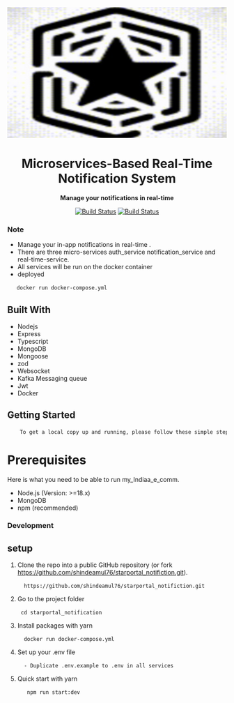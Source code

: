 <div align="center">

  <img src="/assets/startportal.jpg"  width="100%" height="300" alt="starportal-logo" />

  <h1>Microservices-Based Real-Time Notification System</h1>

  <p>
    <strong>Manage your notifications in real-time</strong>
  </p>

  <p>
    <a href="https://github.com/shindeamul76/"><img alt="Build Status" src="https://img.shields.io/badge/github-profile-blue" /></a>
    <a href="#"><img alt="Build Status" src="https://img.shields.io/badge/star%20%20portal-8A2BE2" /></a>
  </p>
</div>


### Note

- Manage your in-app notifications in real-time .
- There are three micro-services auth_service notification_service and real-time-service.
- All services will be run on the docker container
- deployed 
```bash
   docker run docker-compose.yml
```

## Built With
- Nodejs
- Express
- Typescript
- MongoDB
- Mongoose
- zod
- Websocket
- Kafka Messaging queue
- Jwt
- Docker

## Getting Started

```bash
    To get a local copy up and running, please follow these simple steps.
```

# Prerequisites

Here is what you need to be able to run my_Indiaa_e_comm.

- Node.js (Version: >=18.x)
- MongoDB
- npm (recommended)

### Development

## setup


1. Clone the repo into a public GitHub repository (or fork https://github.com/shindeamul76/starportal_notifiction.git).


         https://github.com/shindeamul76/starportal_notifiction.git

2. Go to the project folder

        cd starportal_notification

3. Install packages with yarn

         docker run docker-compose.yml

4. Set up your .env file
  
         - Duplicate .env.example to .env in all services

5. Quick start with yarn

          npm run start:dev